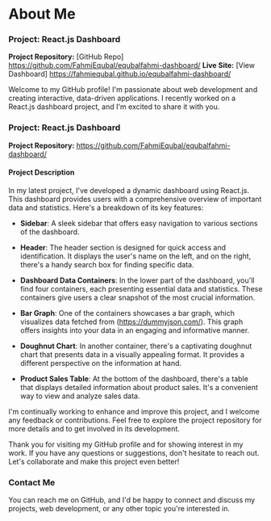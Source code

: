 # About Me
### Project: React.js Dashboard

**Project Repository:** [GitHub Repo] https://github.com/FahmiEqubal/equbalfahmi-dashboard/
**Live Site:** [View Dashboard] https://fahmiequbal.github.io/equbalfahmi-dashboard/

Welcome to my GitHub profile! I'm passionate about web development and creating interactive, data-driven applications. I recently worked on a React.js dashboard project, and I'm excited to share it with you.

### Project: React.js Dashboard

**Project Repository:** https://github.com/FahmiEqubal/equbalfahmi-dashboard/

#### Project Description

In my latest project, I've developed a dynamic dashboard using React.js. This dashboard provides users with a comprehensive overview of important data and statistics. Here's a breakdown of its key features:

- **Sidebar**: A sleek sidebar that offers easy navigation to various sections of the dashboard.

- **Header**: The header section is designed for quick access and identification. It displays the user's name on the left, and on the right, there's a handy search box for finding specific data.

- **Dashboard Data Containers**: In the lower part of the dashboard, you'll find four containers, each presenting essential data and statistics. These containers give users a clear snapshot of the most crucial information.

- **Bar Graph**: One of the containers showcases a bar graph, which visualizes data fetched from (https://dummyjson.com/). This graph offers insights into your data in an engaging and informative manner.

- **Doughnut Chart**: In another container, there's a captivating doughnut chart that presents data in a visually appealing format. It provides a different perspective on the information at hand.

- **Product Sales Table**: At the bottom of the dashboard, there's a table that displays detailed information about product sales. It's a convenient way to view and analyze sales data.

I'm continually working to enhance and improve this project, and I welcome any feedback or contributions. Feel free to explore the project repository for more details and to get involved in its development.

Thank you for visiting my GitHub profile and for showing interest in my work. If you have any questions or suggestions, don't hesitate to reach out. Let's collaborate and make this project even better!

### Contact Me

You can reach me on GitHub, and I'd be happy to connect and discuss my projects, web development, or any other topic you're interested in.
